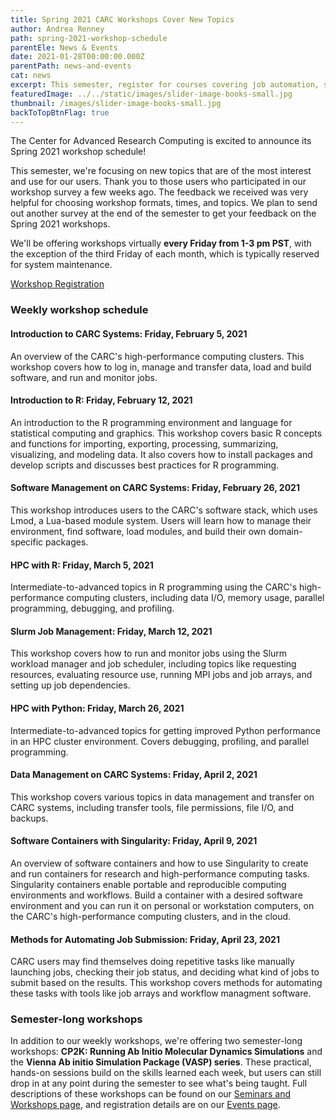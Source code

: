 ```yaml
---
title: Spring 2021 CARC Workshops Cover New Topics
author: Andrea Renney
path: spring-2021-workshop-schedule
parentEle: News & Events
date: 2021-01-28T00:00:00.000Z
parentPath: news-and-events
cat: news
excerpt: This semester, register for courses covering job automation, software containers, job management, and more
featuredImage: ../../static/images/slider-image-books-small.jpg
thumbnail: /images/slider-image-books-small.jpg
backToTopBtnFlag: true
---
```


The Center for Advanced Research Computing is excited to announce its Spring 2021 workshop schedule!

This semester, we're focusing on new topics that are of the most interest and use for our users. Thank you to those users who participated in our workshop survey a few weeks ago. The feedback we received was very helpful for choosing workshop formats, times, and topics. We plan to send out another survey at the end of the semester to get your feedback on the Spring 2021 workshops.

We'll be offering workshops virtually **every Friday from 1-3 pm PST**, with the exception of the third Friday of each month, which is typically reserved for system maintenance. 

<a href="/news-and-events/events" class="markdown-custom-link">Workshop Registration</a>

### Weekly workshop schedule

#### Introduction to CARC Systems: Friday, February 5, 2021

An overview of the CARC's high-performance computing clusters. This workshop covers how to log in, manage and transfer data, load and build software, and run and monitor jobs.

#### Introduction to R: Friday, February 12, 2021

An introduction to the R programming environment and language for statistical computing and graphics. This workshop covers basic R concepts and functions for importing, exporting, processing, summarizing, visualizing, and modeling data. It also covers how to install packages and develop scripts and discusses best practices for R programming.

#### Software Management on CARC Systems: Friday, February 26, 2021

This workshop introduces users to the CARC's software stack, which uses Lmod, a Lua-based module system. Users will learn how to manage their environment, find software, load modules, and build their own domain-specific packages.

#### HPC with R: Friday, March 5, 2021

Intermediate-to-advanced topics in R programming using the CARC's high-performance computing clusters, including data I/O, memory usage, parallel programming, debugging, and profiling.

#### Slurm Job Management: Friday, March 12, 2021

This workshop covers how to run and monitor jobs using the Slurm workload manager and job scheduler, including topics like requesting resources, evaluating resource use, running MPI jobs and job arrays, and setting up job dependencies.

#### HPC with Python: Friday, March 26, 2021

Intermediate-to-advanced topics for getting improved Python performance in an HPC cluster environment. Covers debugging, profiling, and parallel programming.

#### Data Management on CARC Systems: Friday, April 2, 2021

This workshop covers various topics in data management and transfer on CARC systems, including transfer tools, file permissions, file I/O, and backups.

#### Software Containers with Singularity: Friday, April 9, 2021

An overview of software containers and how to use Singularity to create and run containers for research and high-performance computing tasks. Singularity containers enable portable and reproducible computing environments and workflows. Build a container with a desired software environment and you can run it on personal or workstation computers, on the CARC's high-performance computing clusters, and in the cloud.

#### Methods for Automating Job Submission: Friday, April 23, 2021

CARC users may find themselves doing repetitive tasks like manually launching jobs, checking their job status, and deciding what kind of jobs to submit based on the results. This workshop covers methods for automating these tasks with tools like job arrays and workflow managment software.

### Semester-long workshops

In addition to our weekly workshops, we're offering two semester-long workshops: **CP2K: Running Ab Initio Molecular Dynamics Simulations** and the **Vienna Ab initio Simulation Package (VASP) series**. These practical, hands-on sessions build on the skills learned each week, but users can still drop in at any point during the semester to see what's being taught. Full descriptions of these workshops can be found on our [Seminars and Workshops page](/education-and-outreach/seminars-and-workshops), and registration details are on our [Events page](/news-and-events/events).
